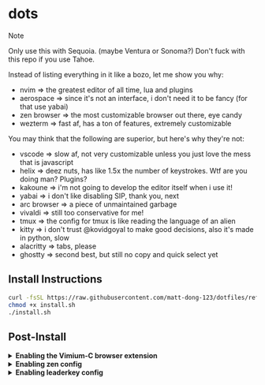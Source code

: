 # dots

> [!note]
> Only use this with Sequoia. (maybe Ventura or Sonoma?)
> Don't fuck with this repo if you use Tahoe.

Instead of listing everything in it like a bozo, let me show you why:
- nvim => the greatest editor of all time, lua and plugins
- aerospace => since it's not an interface, i don't need it to be fancy (for that use yabai)
- zen browser => the most customizable browser out there, eye candy
- wezterm => fast af, has a ton of features, extremely customizable

You may think that the following are superior, but here's why they're not:
- vscode => slow af, not very customizable unless you just love the mess that is javascript
- helix => deez nuts, has like 1.5x the number of keystrokes. Wtf are you doing man? Plugins?
- kakoune => i'm not going to develop the editor itself when i use it!
- yabai => i don't like disabling SIP, thank you, next
- arc browser => a piece of unmaintained garbage
- vivaldi => still too conservative for me!
- tmux => the config for tmux is like reading the language of an alien
- kitty => i don't trust @kovidgoyal to make good decisions, also it's made in python, slow
- alacritty => tabs, please
- ghostty => second best, but still no copy and quick select yet

## Install Instructions
```sh
curl -fsSL https://raw.githubusercontent.com/matt-dong-123/dotfiles/refs/heads/main/install.sh
chmod +x install.sh
./install.sh
```

## Post-Install

<details><summary><b>Enabling the Vimium-C browser extension</b></summary>

1. Install the [vimium-c](https://addons.mozilla.org/en-US/firefox/addon/vimium-c/) browser extension
2. In the preferences for the extension, click "Import Settings"
3. Choose the file from the path "~/.config/vimium-c/config.json"

</details>

<details><summary><b>Enabling zen config</b></summary>

1. Go to about:profiles in the URL bar, and copy the "Root Directory" path of the profile you want to use
2. Paste the ~/.config/zen directory into the profile directory/chrome.
3. Go to settings, click "Import mods", and choose the file from the path "~/.config/zen/zen-mods.json"
4. Download the "Zen Internet" extension from [here](https://addons.mozilla.org/en-US/firefox/addon/zen-internet/)

</details>

<details><summary><b>Enabling leaderkey config</b></summary>

1. Go to the LeaderKey settings and go to the "Advanced" tab
2. Set the config directory to your ~/.config/leaderkey directory
3. Go back to "General" and set the shortcut to be "shift-command-space"

> **NOTE**
>
> Don't actually use this shortcut! Tap the right command key instead.

</details>
